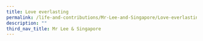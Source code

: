 ```yaml
---
title: Love everlasting
permalink: /life-and-contributions/Mr-Lee-and-Singapore/Love-everlasting
description: ""
third_nav_title: Mr Lee & Singapore
---
```

